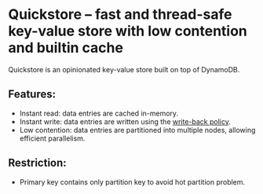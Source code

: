 # Quickstore – fast and thread-safe key-value store with low contention and builtin cache
Quickstore is an opinionated key-value store built on top of DynamoDB.

## Features:
 - Instant read: data entries are cached in-memory.
 - Instant write: data entries are written using the [write-back policy](https://en.wikipedia.org/wiki/Cache_(computing)#Writing_policies).
 - Low contention: data entries are partitioned into multiple nodes, allowing efficient parallelism.

## Restriction:
 - Primary key contains only partition key to avoid hot partition problem.
